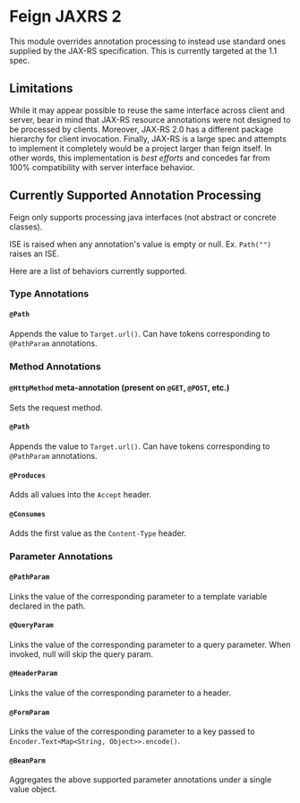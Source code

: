 # Feign JAXRS 2

This module overrides annotation processing to instead use standard ones supplied by the JAX-RS specification. This is currently
targeted at the 1.1 spec.

## Limitations

While it may appear possible to reuse the same interface across client and server, bear in mind that JAX-RS resource
annotations were not designed to be processed by clients. Moreover, JAX-RS 2.0 has a different package hierarchy for
client invocation. Finally, JAX-RS is a large spec and attempts to implement it completely would be a project larger
than feign itself. In other words, this implementation is *best efforts* and concedes far from 100% compatibility with
server interface behavior.

## Currently Supported Annotation Processing

Feign only supports processing java interfaces (not abstract or concrete classes).

ISE is raised when any annotation's value is empty or null. Ex. `Path("")` raises an ISE.

Here are a list of behaviors currently supported.

### Type Annotations

#### `@Path`

Appends the value to `Target.url()`. Can have tokens corresponding to `@PathParam` annotations.

### Method Annotations

#### `@HttpMethod` meta-annotation (present on `@GET`, `@POST`, etc.)

Sets the request method.

#### `@Path`

Appends the value to `Target.url()`. Can have tokens corresponding to `@PathParam` annotations.

#### `@Produces`

Adds all values into the `Accept` header.

#### `@Consumes`

Adds the first value as the `Content-Type` header.

### Parameter Annotations

#### `@PathParam`

Links the value of the corresponding parameter to a template variable declared in the path.

#### `@QueryParam`

Links the value of the corresponding parameter to a query parameter. When invoked, null will skip the query param.

#### `@HeaderParam`

Links the value of the corresponding parameter to a header.

#### `@FormParam`

Links the value of the corresponding parameter to a key passed to `Encoder.Text<Map<String, Object>>.encode()`.

#### `@BeanParm`

Aggregates the above supported parameter annotations under a single value object.
